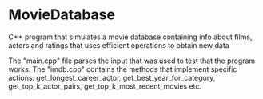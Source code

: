 # MovieDatabase
C++ program that simulates a movie database containing info about films, actors and ratings that uses efficient operations to obtain new data

The "main.cpp" file parses the input that was used to test that the program works.
The "imdb.cpp" contains the methods that implement specific actions: get_longest_career_actor, get_best_year_for_category, get_top_k_actor_pairs, get_top_k_most_recent_movies etc.
